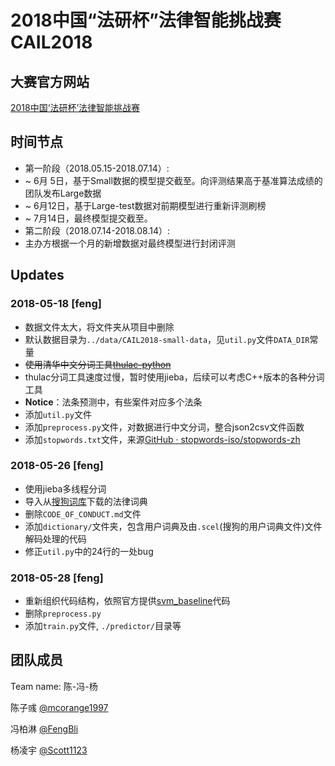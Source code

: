 # 2018中国“法研杯”法律智能挑战赛 CAIL2018

## 大赛官方网站
[2018中国‘法研杯’法律智能挑战赛](http://cail.cipsc.org.cn/index.html)

## 时间节点
- 第一阶段（2018.05.15-2018.07.14）:
 - ~ 6月 5日，基于Small数据的模型提交截至。向评测结果高于基准算法成绩的团队发布Large数据
 - ~ 6月12日，基于Large-test数据对前期模型进行重新评测刷榜
 - ~ 7月14日，最终模型提交截至。
- 第二阶段（2018.07.14-2018.08.14）:
 - 主办方根据一个月的新增数据对最终模型进行封闭评测

## Updates

### 2018-05-18 [feng]
- 数据文件太大，将文件夹从项目中删除
- 默认数据目录为`../data/CAIL2018-small-data`，见`util.py`文件`DATA_DIR`常量
- ~~使用清华中文分词工具[thulac-python](https://github.com/thunlp/THULAC-Python)~~
- thulac分词工具速度过慢，暂时使用jieba，后续可以考虑C++版本的各种分词工具
- **Notice**：法条预测中，有些案件对应多个法条
- 添加`util.py`文件
- 添加`preprocess.py`文件，对数据进行中文分词，整合json2csv文件函数
- 添加`stopwords.txt`文件，来源[GitHub · stopwords-iso/stopwords-zh](https://github.com/stopwords-iso/stopwords-zh)

### 2018-05-26  [feng]
- 使用jieba多线程分词
- 导入从[搜狗词库](https://pinyin.sogou.com/dict/)下载的法律词典
- 删除`CODE_OF_CONDUCT.md`文件
- 添加`dictionary/`文件夹，包含用户词典及由`.scel`(搜狗的用户词典文件)文件解码处理的代码
- 修正`util.py`中的24行的一处bug

### 2018-05-28  [feng]
- 重新组织代码结构，依照官方提供[svm_baseline](https://github.com/thunlp/CAIL2018/tree/master/baseline)代码
- 删除`preprocess.py`
- 添加`train.py`文件, `./predictor/`目录等

## 团队成员

Team name: 陈-冯-杨

陈子彧 [@mcorange1997](https://github.com/mcorange1997)

冯柏淋 [@FengBli](https://github.com/FengBli)

杨凌宇 [@Scott1123](https://github.com/Scott1123)
